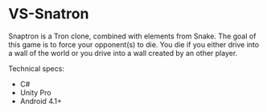 VS-Snatron
==========

Snaptron is a Tron clone, combined with elements from Snake.
The goal of this game is to force your opponent(s) to die. You die if you either drive into a wall of the world or you drive into a wall
created by an other player.

Technical specs:
- C#
- Unity Pro
- Android 4.1+